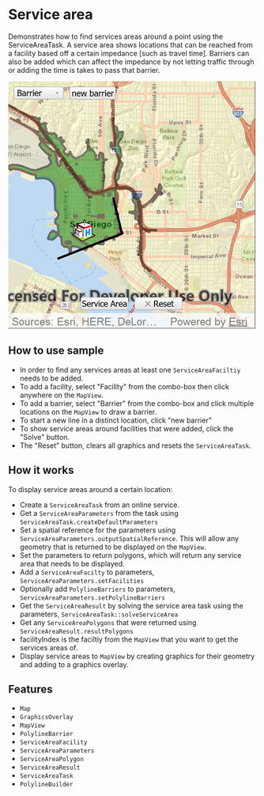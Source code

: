 # Service area

Demonstrates how to find services areas around a point using the ServiceAreaTask.
A service area shows locations that can be reached from a facility based off a certain impedance [such as travel time].
Barriers can also be added which can affect the impedance by not letting traffic through or adding the time is takes to pass that barrier.

![](screenshot.png)

## How to use sample

- In order to find any services areas at least one `ServiceAreaFaciltiy` needs to be added.
- To add a facility, select "Facility" from the combo-box then click anywhere on the `MapView`.
- To add a barrier, select "Barrier" from the combo-box and click multiple locations on the `MapView` to draw a barrier.
- To start a new line in a distinct location, click "new barrier"
- To show service areas around facilities that were added, click the "Solve" button.
- The "Reset" button, clears all graphics and resets the `ServiceAreaTask`.

## How it works

To display service areas around a certain location:

- Create a `ServiceAreaTask` from an online service.
- Get a `ServiceAreaParameters` from the task using `ServiceAreaTask.createDefaultParameters`
- Set a spatial reference for the parameters using `ServiceAreaParameters.outputSpatialReference`. This will allow any geometry that is returned to be displayed on the `MapView`.
- Set the parameters to return polygons, which will return any service area that needs to be displayed.
- Add a `ServiceAreaFacilty` to parameters, `ServiceAreaParameters.setFacilities`
- Optionally add `PolylineBarriers` to parameters, `ServiceAreaParameters.setPolylineBarriers`
- Get the `ServiceAreaResult` by solving the service area task using the parameters, `ServiceAreaTask::solveServiceArea`
- Get any `ServiceAreaPolygons` that were returned using `ServiceAreaResult.resultPolygons`
- facilityIndex is the faciltiy from the `MapView` that you want to get the services areas of.
- Display service areas to `MapView` by creating graphics for their geometry and adding to a graphics overlay.

## Features

- `Map`
- `GraphicsOverlay`
- `MapView`
- `PolylineBarrier`
- `ServiceAreaFacility`
- `ServiceAreaParameters`
- `ServiceAreaPolygon`
- `ServiceAreaResult`
- `ServiceAreaTask`
- `PolylineBuilder`
